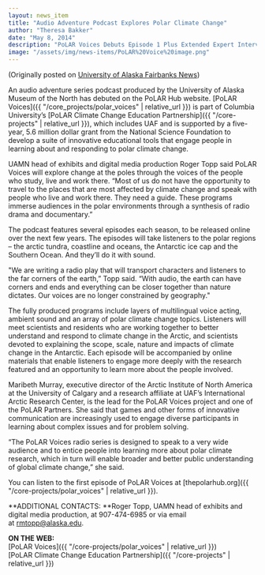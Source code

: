 ```yaml
---
layout: news_item
title: "Audio Adventure Podcast Explores Polar Climate Change"
author: "Theresa Bakker"
date: "May 8, 2014"
description: "PoLAR Voices Debuts Episode 1 Plus Extended Expert Interview"
image: "/assets/img/news-items/PoLAR%20Voice%20image.png"
---
```


(Originally posted on [University of Alaska Fairbanks
News](http://uafcornerstone.net/audio-adventure-podcast-explores-polar-climate-change/))

An audio adventure series podcast produced by the University of Alaska
Museum of the North has debuted on the PoLAR Hub website. [PoLAR
Voices]({{ "/core_projects/polar_voices" | relative_url }}) is part of Columbia
University’s [PoLAR Climate Change Education
Partnership]({{ "/core-projects" | relative_url }}), which
includes UAF and is supported by a five-year, 5.6 million dollar grant
from the National Science Foundation to develop a suite of innovative
educational tools that engage people in learning about and responding to
polar climate change.

UAMN head of exhibits and digital media production Roger Topp said PoLAR
Voices will explore change at the poles through the voices of the people
who study, live and work there. “Most of us do not have the opportunity
to travel to the places that are most affected by climate change and
speak with people who live and work there. They need a guide. These
programs immerse audiences in the polar environments through a synthesis
of radio drama and documentary.”

The podcast features several episodes each season, to be released online
over the next few years. The episodes will take listeners to the polar
regions – the arctic tundra, coastline and oceans, the Antarctic ice cap
and the Southern Ocean. And they’ll do it with sound.

"We are writing a radio play that will transport characters and
listeners to the far corners of the earth,” Topp said. “With audio, the
earth can have corners and ends and everything can be closer together
than nature dictates. Our voices are no longer constrained by
geography."

The fully produced programs include layers of multilingual voice acting,
ambient sound and an array of polar climate change topics. Listeners
will meet scientists and residents who are working together to better
understand and respond to climate change in the Arctic, and scientists
devoted to explaining the scope, scale, nature and impacts of climate
change in the Antarctic. Each episode will be accompanied by online
materials that enable listeners to engage more deeply with the research
featured and an opportunity to learn more about the people involved.

Maribeth Murray, executive director of the Arctic Institute of North
America at the University of Calgary and a research affiliate at UAF’s
International Arctic Research Center, is the lead for the PoLAR Voices
project and one of the PoLAR Partners. She said that games and other
forms of innovative communication are increasingly used to engage
diverse participants in learning about complex issues and for problem
solving.

“The PoLAR Voices radio series is designed to speak to a very wide
audience and to entice people into learning more about polar climate
research, which in turn will enable broader and better public
understanding of global climate change,” she said.

You can listen to the first episode of PoLAR Voices
at [thepolarhub.org]({{ "/core-projects/polar_voices" | relative_url }}).

**ADDITIONAL CONTACTS: **Roger Topp, UAMN head of exhibits and digital
media production, at 907-474-6985 or via email at <rmtopp@alaska.edu>.

**ON THE WEB:**  
[PoLAR Voices]({{ "/core-projects/polar_voices" | relative_url }})  
[PoLAR Climate Change Education Partnership]({{ "/core-projects" | relative_url }})
